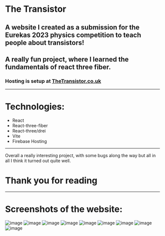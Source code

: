 # The Transistor

## A website I created as a submission for the Eurekas 2023 physics competition to teach people about transistors!
A really fun project, where I learned the fundamentals of react three fiber.
--------------------------
### Hosting is setup at [TheTransistor.co.uk](https://thetransistor.co.uk/)
--------------------------

# Technologies:
- React
- React-three-fiber
- React-three/drei
- Vite
- Firebase Hosting

---------------------------------------------------------------------
Overall a really interesting project, with some bugs along the way but all in all I think it turned out quite well.

# Thank you for reading
------------------------------
# Screenshots of the website:

![image](https://github.com/JakubSzamuk/The-Transistor/assets/127598330/9252324b-518b-47e8-8890-bd7c88be76a0)
![image](https://github.com/JakubSzamuk/The-Transistor/assets/127598330/1face8ff-d6f7-4c22-8b04-b0bcee87e4b9)
![image](https://github.com/JakubSzamuk/The-Transistor/assets/127598330/ee868fcd-d93b-4948-b30d-67d1d627a73c)
![image](https://github.com/JakubSzamuk/The-Transistor/assets/127598330/7b6c757a-7698-4070-ba7d-9a2c28196a25)
![image](https://github.com/JakubSzamuk/The-Transistor/assets/127598330/ec5ee591-6d19-4b43-9227-375bc6aa3caa)
![image](https://github.com/JakubSzamuk/The-Transistor/assets/127598330/8e81673a-891e-47c3-a817-7e9f852bd261)
![image](https://github.com/JakubSzamuk/The-Transistor/assets/127598330/1f6ac257-93fc-4baa-b6ac-ea5a08529e31)
![image](https://github.com/JakubSzamuk/The-Transistor/assets/127598330/438ccef6-43ff-40a5-87d3-98faf08dc060)
![image](https://github.com/JakubSzamuk/The-Transistor/assets/127598330/b69185f2-6e10-4871-b825-4d2b7fe5df8e)
